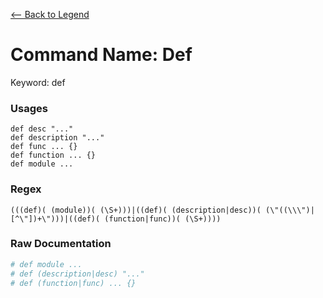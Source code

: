 [<-- Back to Legend](../legend.md)

# Command Name: Def
Keyword: def

### Usages
```
def desc "..."
def description "..."
def func ... {}
def function ... {}
def module ...
```

### Regex
```regexp
(((def)( (module))( (\S+)))|((def)( (description|desc))( (\"((\\\")|[^\"])+\")))|((def)( (function|func))( (\S+))))
```

### Raw Documentation
```yml
# def module ...
# def (description|desc) "..."
# def (function|func) ... {}
```
